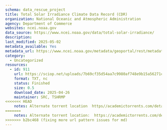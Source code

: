 ```yaml
---
schema: data_rescue_project 
title: Total Solar Irradiance Climate Data Record (CDR)
organization: National Oceanic and Atmospheric Administration
agency: Department of Commerce
websites: ncei.noaa.gov
data_source: https://www.ncei.noaa.gov/data/total-solar-irradiance/
description: 
last_modified: 2025-05-02
metadata_available: Yes
metadata_url: https://www.ncei.noaa.gov/metadata/geoportal/rest/metadata/item/gov.noaa.ncdc:C01721/html#
category:
  - Uncategorized
resources:
  - id: 911
    url: https://sciop.net/uploads/7b69cf35d54aa7c9980af748e9b15a56271ce4c7
    format: TXT, nc
    status: Finished
    size: 0.5
    download_date: 2025-04-26
    maintainer: SRC, TSHRMP
<<<<<<< HEAD
    notes: Alternate torrent location  https//academictorrents.com/details/7b69cf35d54aa7c9980af748e9b15a56271ce4c7
=======
    notes: Alternate torrent location:  https://academictorrents.com/details/7b69cf35d54aa7c9980af748e9b15a56271ce4c7
>>>>>>> b2bc468 (fixing more url pattern issues for md)
---
```

